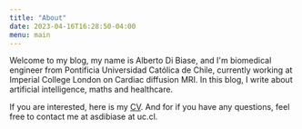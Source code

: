```yaml
---
title: "About"
date: 2023-04-16T16:28:50-04:00
menu: main
---
```


Welcome to my blog, my name is Alberto Di Biase, and I'm biomedical engineer from
Pontificia Universidad Católica de Chile, currently working at Imperial College
London on Cardiac diffusion MRI. In this blog, I write about artificial
intelligence, maths and healthcare.

If you are interested, here is my [CV](https://github.com/tito21/resume/releases/latest/download/CV.pdf).
And for if you have any questions, feel free to contact me at asdibiase at uc.cl.
